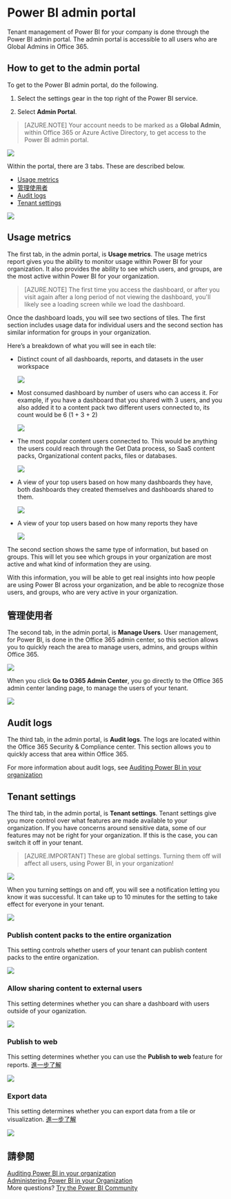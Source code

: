 <properties
   pageTitle="管理入口網站"
   description="The admin portal allows for tenant management of Power BI in your organization. It includes items such as usage metrics, access to the Office 365 admin center, and settings."
   services="powerbi"
   documentationCenter=""
   authors="guyinacube"
   manager="mblythe"
   backup=""
   editor=""
   tags=""
   qualityFocus="no"
   qualityDate=""/>
<tags
   ms.service="powerbi"
   ms.devlang="NA"
   ms.topic="article"
   ms.tgt_pltfrm="NA"
   ms.workload="powerbi"
   ms.date="08/15/2016"
   ms.author="asaxton"/>
# Power BI admin portal

Tenant management of Power BI for your company is done through the Power BI admin portal. The admin portal is accessible to all users who are Global Admins in Office 365. 

## How to get to the admin portal

To get to the Power BI admin portal, do the following.

1. Select the settings gear in the top right of the Power BI service.

2. Select <bpt id="p1">**</bpt>Admin Portal<ept id="p1">**</ept>.

> [AZURE.NOTE] Your account needs to be marked as a <bpt id="p1">**</bpt>Global Admin<ept id="p1">**</ept>, within Office 365 or Azure Active Directory, to get access to the Power BI admin portal.

![](media/powerbi-admin-portal/powerbi-admin-settings.png)

Within the portal, there are 3 tabs. These are described below.
-   [Usage metrics](#usage-metrics)
-   [管理使用者](#manage-users)
-   [Audit logs](#audit-logs)
-   [Tenant settings](#tenant-settings)

![](media/powerbi-admin-portal/powerbi-admin-landing-page.png)

## Usage metrics

The first tab, in the admin portal, is <bpt id="p1">**</bpt>Usage metrics<ept id="p1">**</ept>. The usage metrics report gives you the ability to monitor usage within Power BI for your organization. It also provides the ability to see which users, and groups, are the most active within Power BI for your organization.

> [AZURE.NOTE] The first time you access the dashboard, or after you visit again after a long period of not viewing the dashboard, you'll likely see a loading screen while we load the dashboard.

Once the dashboard loads, you will see two sections of tiles. The first section includes usage data for individual users and the second section has similar information for groups in your organization.

Here’s a breakdown of what you will see in each tile:

- Distinct count of all dashboards, reports, and datasets in the user workspace

    ![](media/powerbi-admin-portal/powerbi-admin-usage-metrics-number-tiles.png)

- Most consumed dashboard by number of users who can access it. For example, if you have a dashboard that you shared with 3 users, and you also added it to a content pack two different users connected to, its count would be 6 (1 + 3 + 2)

    ![](media/powerbi-admin-portal/powerbi-admin-usage-metrics-top-dashboards.png)

- The most popular content users connected to. This would be anything the users could reach through the Get Data process, so SaaS content packs, Organizational content packs, files or databases.

    ![](media/powerbi-admin-portal/powerbi-admin-usage-metrics-top-connections.png)

- A view of your top users based on how many dashboards they have, both dashboards they created themselves and dashboards shared to them.

    ![](media/powerbi-admin-portal/powerbi-admin-usage-metrics-top-users-dashboards.png)

- A view of your top users based on how many reports they have

    ![](media/powerbi-admin-portal/powerbi-admin-usage-metrics-top-users-reports.png)

The second section shows the same type of information, but based on groups. This will let you see which groups in your organization are most active and what kind of information they are using.

With this information, you will be able to get real insights into how people are using Power BI across your organization, and be able to recognize those users, and groups, who are very active in your organization.

## 管理使用者

The second tab, in the admin portal, is <bpt id="p1">**</bpt>Manage Users<ept id="p1">**</ept>. User management, for Power BI, is done in the Office 365 admin center, so this section allows you to quickly reach the area to manage users, admins, and groups within Office 365.

![](media/powerbi-admin-portal/powerbi-admin-manage-users.png)

When you click <bpt id="p1">**</bpt>Go to O365 Admin Center<ept id="p1">**</ept>, you go directly to the Office 365 admin center landing page, to manage the users of your tenant.

![](media/powerbi-admin-portal/powerbi-admin-o365-admin-center.png)

## Audit logs

The third tab, in the admin portal, is <bpt id="p1">**</bpt>Audit logs<ept id="p1">**</ept>. The logs are located within the Office 365 Security &amp; Compliance center. This section allows you to quickly access that area within Office 365. 

For more information about audit logs, see <bpt id="p1">[</bpt>Auditing Power BI in your organization<ept id="p1">](powerbi-admin-auditing.md)</ept>

## Tenant settings

The third tab, in the admin portal, is <bpt id="p1">**</bpt>Tenant settings<ept id="p1">**</ept>. Tenant settings give you more control over what features are made available to your organization. If you have concerns around sensitive data, some of our features may not be right for your organization. If this is the case, you can switch it off in your tenant.

> [AZURE.IMPORTANT] These are global settings. Turning them off will affect all users, using Power BI, in your organization!

![](media/powerbi-admin-portal/powerbi-admin-tenant-settings.png)

When you turning settings on and off, you will see a notification letting you know it was successful. It can take up to 10 minutes for the setting to take effect for everyone in your tenant.

![](media/powerbi-admin-portal/powerbi-admin-tenant-settings-notification.png)

### Publish content packs to the entire organization

This setting controls whether users of your tenant can publish content packs to the entire organization.

![](media/powerbi-admin-portal/powerbi-admin-publish-entire-org.png)

### Allow sharing content to external users

This setting determines whether you can share a dashboard with users outside of your oganization.

![](media/powerbi-admin-portal/powerbi-admin-sharing-external.png)

### Publish to web

This setting determines whether you can use the <bpt id="p1">**</bpt>Publish to web<ept id="p1">**</ept> feature for reports. [進一步了解](powerbi-service-publish-to-web.md)

![](media/powerbi-admin-portal/powerbi-admin-publish-to-web.png)

### Export data

This setting determines whether you can export data from a tile or visualization. [進一步了解](powerbi-service-export-data.md)

![](media/powerbi-admin-portal/powerbi-admin-export-data.png)

## 請參閱

[Auditing Power BI in your organization](powerbi-admin-auditing.md)  
[Administering Power BI in your Organization](powerbi-admin-administering-power-bi-in-your-organization.md)  
More questions? [Try the Power BI Community](http://community.powerbi.com/)